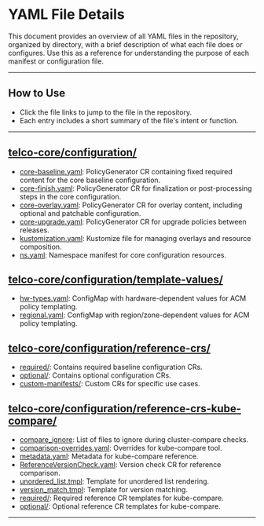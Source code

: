 # YAML File Details

This document provides an overview of all YAML files in the repository, organized by directory, with a brief description of what each file does or configures. Use this as a reference for understanding the purpose of each manifest or configuration file.

---

## How to Use
- Click the file links to jump to the file in the repository.
- Each entry includes a short summary of the file's intent or function.

---

<!--
  To keep this file up to date, add new YAMLs as they are introduced and provide a short description for each.
-->

## [telco-core/configuration/](../telco-core/configuration/)
- [core-baseline.yaml](../telco-core/configuration/core-baseline.yaml): PolicyGenerator CR containing fixed required content for the core baseline configuration.
- [core-finish.yaml](../telco-core/configuration/core-finish.yaml): PolicyGenerator CR for finalization or post-processing steps in the core configuration.
- [core-overlay.yaml](../telco-core/configuration/core-overlay.yaml): PolicyGenerator CR for overlay content, including optional and patchable configuration.
- [core-upgrade.yaml](../telco-core/configuration/core-upgrade.yaml): PolicyGenerator CR for upgrade policies between releases.
- [kustomization.yaml](../telco-core/configuration/kustomization.yaml): Kustomize file for managing overlays and resource composition.
- [ns.yaml](../telco-core/configuration/ns.yaml): Namespace manifest for core configuration resources.

## [telco-core/configuration/template-values/](../telco-core/configuration/template-values/)
- [hw-types.yaml](../telco-core/configuration/template-values/hw-types.yaml): ConfigMap with hardware-dependent values for ACM policy templating.
- [regional.yaml](../telco-core/configuration/template-values/regional.yaml): ConfigMap with region/zone-dependent values for ACM policy templating.

## [telco-core/configuration/reference-crs/](../telco-core/configuration/reference-crs/)
- [required/](../telco-core/configuration/reference-crs/required/): Contains required baseline configuration CRs.
- [optional/](../telco-core/configuration/reference-crs/optional/): Contains optional configuration CRs.
- [custom-manifests/](../telco-core/configuration/reference-crs/custom-manifests/): Custom CRs for specific use cases.

## [telco-core/configuration/reference-crs-kube-compare/](../telco-core/configuration/reference-crs-kube-compare/)
- [compare_ignore](../telco-core/configuration/reference-crs-kube-compare/compare_ignore): List of files to ignore during cluster-compare checks.
- [comparison-overrides.yaml](../telco-core/configuration/reference-crs-kube-compare/comparison-overrides.yaml): Overrides for kube-compare tool.
- [metadata.yaml](../telco-core/configuration/reference-crs-kube-compare/metadata.yaml): Metadata for kube-compare reference.
- [ReferenceVersionCheck.yaml](../telco-core/configuration/reference-crs-kube-compare/ReferenceVersionCheck.yaml): Version check CR for reference comparison.
- [unordered_list.tmpl](../telco-core/configuration/reference-crs-kube-compare/unordered_list.tmpl): Template for unordered list rendering.
- [version_match.tmpl](../telco-core/configuration/reference-crs-kube-compare/version_match.tmpl): Template for version matching.
- [required/](../telco-core/configuration/reference-crs-kube-compare/required/): Required reference CR templates for kube-compare.
- [optional/](../telco-core/configuration/reference-crs-kube-compare/optional/): Optional reference CR templates for kube-compare.

---

<!-- Add additional sections for other directories and YAMLs as needed. -->
